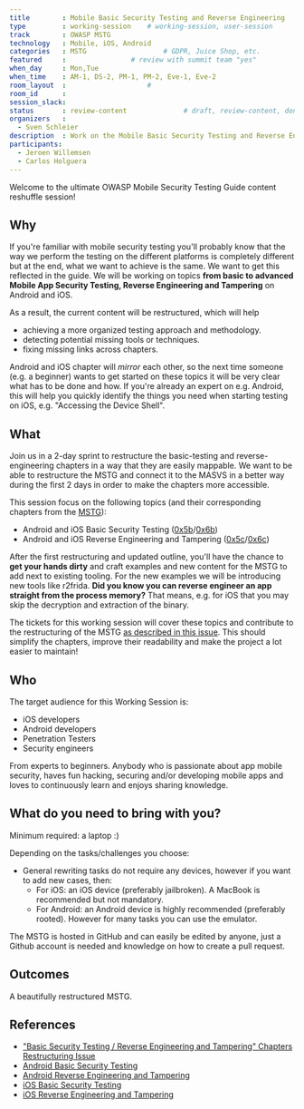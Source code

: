 ```yaml
---
title        : Mobile Basic Security Testing and Reverse Engineering
type         : working-session    # working-session, user-session
track        : OWASP MSTG
technology   : Mobile, iOS, Android
categories   : MSTG                   # GDPR, Juice Shop, etc.
featured     :                # review with summit team "yes"
when_day     : Mon,Tue
when_time    : AM-1, DS-2, PM-1, PM-2, Eve-1, Eve-2
room_layout  :                    #
room_id      :
session_slack:
status       : review-content              # draft, review-content, done
organizers   : 
  - Sven Schleier
description  : Work on the Mobile Basic Security Testing and Reverse Engineering topics with focus on restructuring the contents of the MSTG
participants:
  - Jeroen Willemsen
  - Carlos Holguera
---
```


Welcome to the ultimate OWASP Mobile Security Testing Guide content reshuffle session!

## Why

If you're familiar with mobile security testing you'll probably know that the way we perform the testing on the different platforms is completely different but at the end, what we want to achieve is the same. We want to get this reflected in the guide. We will be working on topics **from basic to advanced Mobile App Security Testing, Reverse Engineering and Tampering** on Android and iOS.

As a result, the current content will be restructured, which will help

- achieving a more organized testing approach and methodology.
- detecting potential missing tools or techniques.
- fixing missing links across chapters.

Android and iOS chapter will *mirror* each other, so the next time someone (e.g. a beginner) wants to get started on these topics it will be very clear what has to be done and how. If you're already an expert on e.g. Android, this will help you quickly identify the things you need when starting testing on iOS, e.g. "Accessing the Device Shell".

## What

Join us in a 2-day sprint to restructure the basic-testing and reverse-engineering chapters in a way that they are easily mappable. We want to be able to restructure the MSTG and connect it to the MASVS in a better way during the first 2 days in order to make the chapters more accessible.

This session focus on the following topics (and their corresponding chapters from the [MSTG](https://github.com/OWASP/owasp-mstg)):

- Android and iOS Basic Security Testing ([0x5b](https://github.com/OWASP/owasp-mstg/blob/master/Document/0x05b-Basic-Security_Testing.md)/[0x6b](https://github.com/OWASP/owasp-mstg/blob/master/Document/0x06b-Basic-Security-Testing.md))
- Android and iOS Reverse Engineering and Tampering ([0x5c](https://github.com/OWASP/owasp-mstg/blob/master/Document/0x05c-Reverse-Engineering-and-Tampering.md)/[0x6c](https://github.com/OWASP/owasp-mstg/blob/master/Document/0x06c-Reverse-Engineering-and-Tampering.md))

After the first restructuring and updated outline, you'll have the chance to **get your hands dirty** and craft examples and new content for the MSTG to add next to existing tooling. For the new examples we will be introducing new tools like r2frida. **Did you know you can reverse engineer an app straight from the process memory?** That means, e.g. for iOS that you may skip the decryption and extraction of the binary.

The tickets for this working session will cover these topics and contribute to the restructuring of the MSTG [as described in this issue](https://github.com/OWASP/owasp-mstg/issues/970). This should simplify the chapters, improve their readability and make the project a lot easier to maintain!

## Who

The target audience for this Working Session is:

- iOS developers
- Android developers
- Penetration Testers
- Security engineers

From experts to beginners. Anybody who is passionate about app mobile security, haves fun hacking, securing and/or developing mobile apps and loves to continuously learn and enjoys sharing knowledge.

## What do you need to bring with you?

Minimum required: a laptop :)

Depending on the tasks/challenges you choose:

- General rewriting tasks do not require any devices, however if you want to add new cases, then:
  - For iOS: an iOS device (preferably jailbroken). A MacBook is recommended but not mandatory.
  - For Android: an Android device is highly recommended (preferably rooted). However for many tasks you can use the emulator.

The MSTG is hosted in GitHub and can easily be edited by anyone, just a Github account is needed and knowledge on how to create a pull request.

## Outcomes

A beautifully restructured MSTG.

## References

- ["Basic Security Testing / Reverse Engineering and Tampering" Chapters Restructuring Issue](https://github.com/OWASP/owasp-mstg/issues/970)
- [Android Basic Security Testing](https://github.com/OWASP/owasp-mstg/blob/master/Document/0x05b-Basic-Security_Testing.md)
- [Android Reverse Engineering and Tampering](https://github.com/OWASP/owasp-mstg/blob/master/Document/0x05c-Reverse-Engineering-and-Tampering.md)
- [iOS Basic Security Testing](https://github.com/OWASP/owasp-mstg/blob/master/Document/0x06b-Basic-Security-Testing.md)
- [iOS Reverse Engineering and Tampering](https://github.com/OWASP/owasp-mstg/blob/master/Document/0x06c-Reverse-Engineering-and-Tampering.md)
